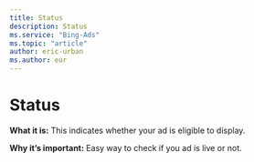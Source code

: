 ```yaml
---
title: Status
description: Status
ms.service: "Bing-Ads"
ms.topic: "article"
author: eric-urban
ms.author: eur
---
```


# Status

**What it is:**    This indicates whether your ad is eligible to display.

**Why it’s important:**   Easy way to check if you ad is live or not.


